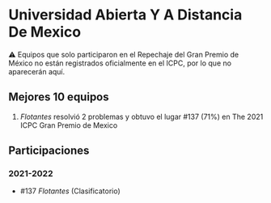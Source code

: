 # Universidad Abierta Y A Distancia De Mexico

:warning: Equipos que solo participaron en el Repechaje del Gran Premio de México no están registrados oficialmente en el ICPC, por lo que no aparecerán aquí.

## Mejores 10 equipos

1. _Flotantes_ resolvió 2 problemas y obtuvo el lugar #137 (71%) en The 2021 ICPC Gran Premio de Mexico

## Participaciones

### 2021-2022

- #137 _Flotantes_ (Clasificatorio)



